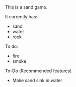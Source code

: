 This is a sand game. 

It currently has: 
- sand
- water
- rock

To do:
- fire
- smoke

To-Do (Recommended features)
- Make sand sink in water 
